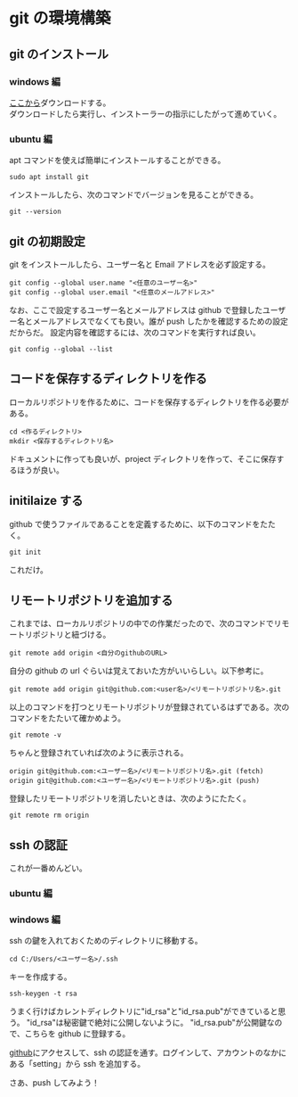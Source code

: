 # git の環境構築

## git のインストール

### windows 編

[ここから](https://gitforwindows.org/)ダウンロードする。  
ダウンロードしたら実行し、インストーラーの指示にしたがって進めていく。

### ubuntu 編

apt コマンドを使えば簡単にインストールすることができる。

```
sudo apt install git
```

インストールしたら、次のコマンドでバージョンを見ることができる。

```
git --version
```

## git の初期設定

git をインストールしたら、ユーザー名と Email アドレスを必ず設定する。

```
git config --global user.name "<任意のユーザー名>"
git config --global user.email "<任意のメールアドレス>"
```

なお、ここで設定するユーザー名とメールアドレスは github で登録したユーザー名とメールアドレスでなくても良い。誰が push したかを確認するための設定だからだ。
設定内容を確認するには、次のコマンドを実行すれば良い。

```
git config --global --list
```

## コードを保存するディレクトリを作る

ローカルリポジトリを作るために、コードを保存するディレクトリを作る必要がある。

```
cd <作るディレクトリ>
mkdir <保存するディレクトリ名>
```

ドキュメントに作っても良いが、project ディレクトリを作って、そこに保存するほうが良い。

## initilaize する

github で使うファイルであることを定義するために、以下のコマンドをたたく。

```
git init
```

これだけ。

## リモートリポジトリを追加する

これまでは、ローカルリポジトリの中での作業だったので、次のコマンドでリモートリポジトリと紐づける。

```
git remote add origin <自分のgithubのURL>
```

自分の github の url ぐらいは覚えておいた方がいいらしい。以下参考に。

```
git remote add origin git@github.com:<user名>/<リモートリポジトリ名>.git
```

以上のコマンドを打つとリモートリポジトリが登録されているはずである。次のコマンドをたたいて確かめよう。

```
git remote -v
```

ちゃんと登録されていれば次のように表示される。

```
origin git@github.com:<ユーザー名>/<リモートリポジトリ名>.git (fetch)
origin git@github.com:<ユーザー名>/<リモートリポジトリ名>.git (push)
```

登録したリモートリポジトリを消したいときは、次のようにたたく。

```
git remote rm origin
```

## ssh の認証

これが一番めんどい。

### ubuntu 編

### windows 編

ssh の鍵を入れておくためのディレクトリに移動する。

```
cd C:/Users/<ユーザー名>/.ssh
```

キーを作成する。

```
ssh-keygen -t rsa
```

うまく行けばカレントディレクトリに"id_rsa"と"id_rsa.pub"ができていると思う。
"id_rsa"は秘密鍵で絶対に公開しないように。
"id_rsa.pub"が公開鍵なので、こちらを github に登録する。

[github](https://github.co.jp/)にアクセスして、ssh の認証を通す。ログインして、アカウントのなかにある「setting」から ssh を追加する。

さあ、push してみよう！
